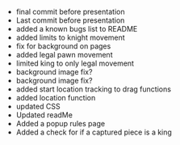 - final commit before presentation
- Last commit before presentation
- added a known bugs list to README
- added limits to knight movement
- fix for background on pages
- added legal pawn movement
- limited king to only legal movement
- background image fix?
- background image fix?
- added start location tracking to drag functions
- added location function
- updated CSS
- Updated readMe
- Added a popup rules page
- Added a check for if a captured piece is a king